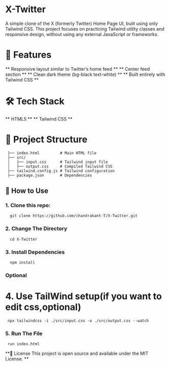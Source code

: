 # X-Twitter
A simple clone of the X (formerly Twitter) Home Page UI, built using only Tailwind CSS. This project focuses on practicing Tailwind utility classes and responsive design, without using any external JavaScript or frameworks.

# 🚀 Features
 ** Responsive layout similar to Twitter’s home feed **
 ** Center feed section **
 ** Clean dark theme (bg-black text-white) **
 ** Built entirely with Tailwind CSS **

# 🛠️ Tech Stack
  ** HTML5 **
  ** Tailwind CSS **

# 📂 Project Structure
 ```
  ├── index.html         # Main HTML file
  ├── src/
  │   ├── input.css      # Tailwind input file
  │   ├── output.css     # Compiled Tailwind CSS
  ├── tailwind.config.js # Tailwind configuration
  ├── package.json       # Dependencies
 ```

## 📖 How to Use
 ### 1. Clone this repo:
  ```
    git clone https://github.com/chandrakant-T/X-Twitter.git
  ```

 ### 2. Change The Directory
  ```
    cd X-Twitter
  ```

 ### 3. Install Dependencies
  ```
    npm install
  ```

### Optional
 # 4. Use TailWind setup(if you want to edit css,optional)
   ```
    npx tailwindcss -i ./src/input.css -o ./src/output.css --watch
   ```


 ### 5. Run The File
   ```
    run index.html
   ```

**📜 License
This project is open source and available under the MIT License. 
**

